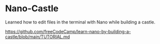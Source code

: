 # Nano-Castle
Learned how to edit files in the terminal with Nano while building a castle.

https://github.com/freeCodeCamp/learn-nano-by-building-a-castle/blob/main/TUTORIAL.md

